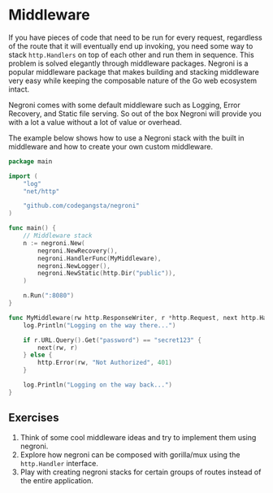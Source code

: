 # Middleware

If you have pieces of code that need to be run for every request, regardless of
the route that it will eventually end up invoking, you need some way to stack
`http.Handlers` on top of each other and run them in sequence. This problem is
solved elegantly through middleware packages. Negroni is a popular middleware
package that makes building and stacking middleware very easy while keeping the
composable nature of the Go web ecosystem intact.

Negroni comes with some default middleware such as Logging, Error Recovery, and
Static file serving. So out of the box Negroni will provide you with a lot a
value without a lot of value or overhead.

The example below shows how to use a Negroni stack with the built in middleware
and how to create your own custom middleware.

``` go
package main

import (
    "log"
    "net/http"

    "github.com/codegangsta/negroni"
)

func main() {
    // Middleware stack
    n := negroni.New(
        negroni.NewRecovery(),
        negroni.HandlerFunc(MyMiddleware),
        negroni.NewLogger(),
        negroni.NewStatic(http.Dir("public")),
    )

    n.Run(":8080")
}

func MyMiddleware(rw http.ResponseWriter, r *http.Request, next http.HandlerFunc) {
    log.Println("Logging on the way there...")

    if r.URL.Query().Get("password") == "secret123" {
        next(rw, r)
    } else {
        http.Error(rw, "Not Authorized", 401)
    }

    log.Println("Logging on the way back...")
}
```

## Exercises

1. Think of some cool middleware ideas and try to implement them using negroni.
2. Explore how negroni can be composed with gorilla/mux using the `http.Handler` interface.
3. Play with creating negroni stacks for certain groups of routes instead of the entire application.
